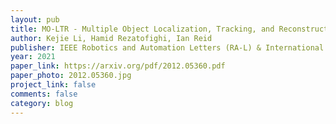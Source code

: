 ```yaml
---
layout: pub
title: MO-LTR - Multiple Object Localization, Tracking, and Reconstruction from Monocular RGB Videos
author: Kejie Li, Hamid Rezatofighi, Ian Reid
publisher: IEEE Robotics and Automation Letters (RA-L) & International Conference on Robotics and Automation (ICRA21)
year: 2021
paper_link: https://arxiv.org/pdf/2012.05360.pdf
paper_photo: 2012.05360.jpg
project_link: false
comments: false
category: blog
---
```

